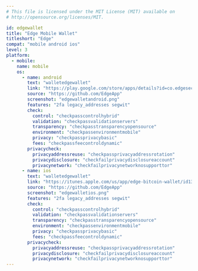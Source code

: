 ```yaml
---
# This file is licensed under the MIT License (MIT) available on
# http://opensource.org/licenses/MIT.

id: edgewallet
title: "Edge Mobile Wallet"
titleshort: "Edge"
compat: "mobile android ios"
level: 3
platform:
  - mobile:
    name: mobile
    os:
      - name: android
        text: "walletedgewallet"
        link: "https://play.google.com/store/apps/details?id=co.edgesecure.app"
        source: "https://github.com/EdgeApp"
        screenshot: "edgewalletandroid.png"
        features: "2fa legacy_addresses segwit"
        check:
          control: "checkpasscontrolhybrid"
          validation: "checkpassvalidationservers"
          transparency: "checkpasstransparencyopensource"
          environment: "checkpassenvironmentmobile"
          privacy: "checkpassprivacybasic"
          fees: "checkpassfeecontroldynamic"
        privacycheck:
          privacyaddressreuse: "checkpassprivacyaddressrotation"
          privacydisclosure: "checkfailprivacydisclosureaccount"
          privacynetwork: "checkfailprivacynetworknosupporttor"
      - name: ios
        text: "walletedgewallet"
        link: "https://itunes.apple.com/us/app/edge-bitcoin-wallet/id1344400091"
        source: "https://github.com/EdgeApp"
        screenshot: "edgewalletios.png"
        features: "2fa legacy_addresses segwit"
        check:
          control: "checkpasscontrolhybrid"
          validation: "checkpassvalidationservers"
          transparency: "checkpasstransparencyopensource"
          environment: "checkpassenvironmentmobile"
          privacy: "checkpassprivacybasic"
          fees: "checkpassfeecontroldynamic"
        privacycheck:
          privacyaddressreuse: "checkpassprivacyaddressrotation"
          privacydisclosure: "checkfailprivacydisclosureaccount"
          privacynetwork: "checkfailprivacynetworknosupporttor"
---
```


